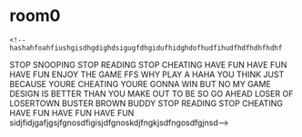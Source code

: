 # room0
    <!--hashahfoahfiushgisdhgdighdsigugfdhgidufhidghdofhudfihudfhdfhdhfhdhf 
STOP SNOOPING STOP READING STOP CHEATING HAVE FUN HAVE FUN HAVE FUN ENJOY THE GAME
 FFS WHY PLAY A HAHA YOU THINK JUST BECAUSE YOURE CHEATING YOURE GONNA WIN 
BUT NO MY GAME DESIGN IS BETTER THAN YOU MAKE OUT TO BE 
SO GO AHEAD LOSER OF LOSERTOWN BUSTER BROWN BUDDY 
STOP READING STOP CHEATING HAVE FUN HAVE FUN HAVE FUN sidjfidjgafjgsjfgnosdfigisjdfgnoskdjfngkjsdfngosdfgjnsd-->
